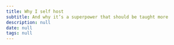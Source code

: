 ```yaml
---
title: Why I self host
subtitle: And why it’s a superpower that should be taught more
description: null
date: null
tags: null
---
```

